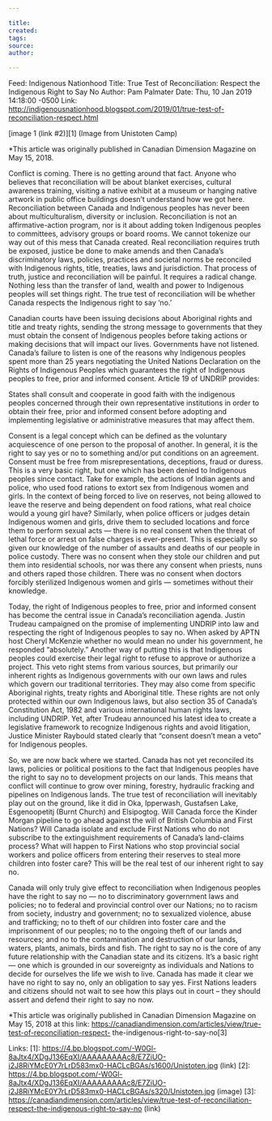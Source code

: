 ```yaml
---

title:
created:
tags:
source:
author:

---
```

Feed: Indigenous Nationhood
Title: True Test of Reconciliation: Respect the Indigenous Right to Say No
Author: Pam Palmater
Date: Thu, 10 Jan 2019 14:18:00 -0500
Link: http://indigenousnationhood.blogspot.com/2019/01/true-test-of-reconciliation-respect.html
 
[image 1 (link #2)][1]
(Image from Unistoten Camp)
 
*This article was originally published in Canadian Dimension Magazine on May 15,
2018.
 
Conflict is coming. There is no getting around that fact. Anyone who believes 
that reconciliation will be about blanket exercises, cultural awareness 
training, visiting a native exhibit at a museum or hanging native artwork in 
public office buildings doesn’t understand how we got here. Reconciliation 
between Canada and Indigenous peoples has never been about multiculturalism, 
diversity or inclusion. Reconciliation is not an affirmative-action program, nor
is it about adding token Indigenous peoples to committees, advisory groups or 
board rooms. We cannot tokenize our way out of this mess that Canada created. 
Real reconciliation requires truth be exposed, justice be done to make amends 
and then Canada’s discriminatory laws, policies, practices and societal norms be
reconciled with Indigenous rights, title, treaties, laws and jurisdiction. That 
process of truth, justice and reconciliation will be painful. It requires a 
radical change. Nothing less than the transfer of land, wealth and power to 
Indigenous peoples will set things right. The true test of reconciliation will 
be whether Canada respects the Indigenous right to say ‘no.’
 
Canadian courts have been issuing decisions about Aboriginal rights and title 
and treaty rights, sending the strong message to governments that they must 
obtain the consent of Indigenous peoples before taking actions or making 
decisions that will impact our lives. Governments have not listened. Canada’s 
failure to listen is one of the reasons why Indigenous peoples spent more than 
25 years negotiating the United Nations Declaration on the Rights of Indigenous 
Peoples which guarantees the right of Indigenous peoples to free, prior and 
informed consent. Article 19 of UNDRIP provides:
 
States shall consult and cooperate in good faith with the indigenous peoples 
concerned through their own representative institutions in order to obtain their
free, prior and informed consent before adopting and implementing legislative or
administrative measures that may affect them.
 
Consent is a legal concept which can be defined as the voluntary acquiescence of
one person to the proposal of another. In general, it is the right to say yes or
no to something and/or put conditions on an agreement. Consent must be free from
misrepresentations, deceptions, fraud or duress. This is a very basic right, but
one which has been denied to Indigenous peoples since contact. Take for example,
the actions of Indian agents and police, who used food rations to extort sex 
from Indigenous women and girls. In the context of being forced to live on 
reserves, not being allowed to leave the reserve and being dependent on food 
rations, what real choice would a young girl have? Similarly, when police 
officers or judges detain Indigenous women and girls, drive them to secluded 
locations and force them to perform sexual acts — there is no real consent when 
the threat of lethal force or arrest on false charges is ever-present. This is 
especially so given our knowledge of the number of assaults and deaths of our 
people in police custody. There was no consent when they stole our children and 
put them into residential schools, nor was there any consent when priests, nuns 
and others raped those children. There was no consent when doctors forcibly 
sterilized Indigenous women and girls — sometimes without their knowledge.
 
Today, the right of Indigenous peoples to free, prior and informed consent has 
become the central issue in Canada’s reconciliation agenda. Justin Trudeau 
campaigned on the promise of implementing UNDRIP into law and respecting the 
right of Indigenous peoples to say no. When asked by APTN host Cheryl McKenzie 
whether no would mean no under his government, he responded “absolutely.” 
Another way of putting this is that Indigenous peoples could exercise their 
legal right to refuse to approve or authorize a project. This veto right stems 
from various sources, but primarily our inherent rights as Indigenous 
governments with our own laws and rules which govern our traditional 
territories. They may also come from specific Aboriginal rights, treaty rights 
and Aboriginal title. These rights are not only protected within our own 
Indigenous laws, but also section 35 of Canada’s Constitution Act, 1982 and 
various international human rights laws, including UNDRIP. Yet, after Trudeau 
announced his latest idea to create a legislative framework to recognize 
Indigenous rights and avoid litigation, Justice Minister Raybould stated clearly
that “consent doesn’t mean a veto” for Indigenous peoples.
 
So, we are now back where we started. Canada has not yet reconciled its laws, 
policies or political positions to the fact that Indigenous peoples have the 
right to say no to development projects on our lands. This means that conflict 
will continue to grow over mining, forestry, hydraulic fracking and pipelines on
Indigenous lands. The true test of reconciliation will inevitably play out on 
the ground, like it did in Oka, Ipperwash, Gustafsen Lake, Esgenoopetitj (Burnt 
Church) and Elsipogtog. Will Canada force the Kinder Morgan pipeline to go ahead
against the will of British Columbia and First Nations? Will Canada isolate and 
exclude First Nations who do not subscribe to the extinguishment requirements of
Canada’s land-claims process? What will happen to First Nations who stop 
provincial social workers and police officers from entering their reserves to 
steal more children into foster care? This will be the real test of our inherent
right to say no.
 
Canada will only truly give effect to reconciliation when Indigenous peoples 
have the right to say no — no to discriminatory government laws and policies; no
to federal and provincial control over our Nations; no to racism from society, 
industry and government; no to sexualized violence, abuse and trafficking; no to
theft of our children into foster care and the imprisonment of our peoples; no 
to the ongoing theft of our lands and resources; and no to the contamination and
destruction of our lands, waters, plants, animals, birds and fish. The right to 
say no is the core of any future relationship with the Canadian state and its 
citizens. It’s a basic right — one which is grounded in our sovereignty as 
individuals and Nations to decide for ourselves the life we wish to live. Canada
has made it clear we have no right to say no, only an obligation to say yes. 
First Nations leaders and citizens should not wait to see how this plays out in 
court – they should assert and defend their right to say no now.
 
*This article was originally published in Canadian Dimension Magazine on May 15,
2018 at this link:
https://canadiandimension.com/articles/view/true-test-of-reconciliation-respect-
the-indigenous-right-to-say-no[3]
 
Links: 
[1]: https://4.bp.blogspot.com/-W0Gl-8aJtx4/XDgJ136EqXI/AAAAAAAAAc8/E7ZiUO-i2J8RiYMcE0Y7rLrD583mx0-HACLcBGAs/s1600/Unistoten.jpg (link)
[2]: https://4.bp.blogspot.com/-W0Gl-8aJtx4/XDgJ136EqXI/AAAAAAAAAc8/E7ZiUO-i2J8RiYMcE0Y7rLrD583mx0-HACLcBGAs/s320/Unistoten.jpg (image)
[3]: https://canadiandimension.com/articles/view/true-test-of-reconciliation-respect-the-indigenous-right-to-say-no (link)

